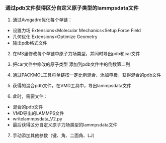 
### 通过pdb文件获得区分自定义原子类型的lammpsdata文件

1. 通过Avogadro优化每个单链：
- 设置力场 Extensions<Molecular Mechanics<Setup Force Field
- 几何优化 Extensions<Optimize Geometry
- 输出pdb格式文件

2. 在MS里修改每个单链中原子力场类型，并同时导出pdb和car文件

3. 把car文件中修改的原子类型 添加到pdb文件中的倒数第二列

4. 通过PACKMOL工具将单链按一定比例混合、添加电极，获得混合的pdb文件

5. 获得的混合pdb文件，在VMD工具中，导出lammpsdata文件

6. 此时，需要文件：
- 混合的pdb文件
- VMD导出的LAMMPS文件
- writelammpsdata_V2.py
- 最后获得区分自定义原子力场类型的lammpsdata文件

7. 手动添加其他参数（键、角、二面角、LJ）